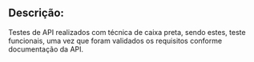 ## Descrição:

Testes de API realizados com técnica de caixa preta, sendo estes, teste funcionais, uma vez que foram validados os requisitos conforme documentação da API.